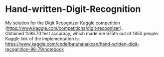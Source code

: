 # Hand-written-Digit-Recognition
My solution for the Digit Recognizer Kaggle competition (https://www.kaggle.com/competitions/digit-recognizer). \
Obtained %98.70 test accuracy, which made me 675th out of 1850 people.\
Kaggle link of the implementation is: https://www.kaggle.com/code/batuhanakcan/hand-written-digit-recognition-98-79/notebook
